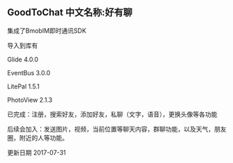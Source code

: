 ## GoodToChat 中文名称:好有聊
集成了BmobIM即时通讯SDK

导入到库有

Glide 4.0.0

EventBus 3.0.0

LitePal 1.5.1

PhotoView 2.1.3

已完成：注册，搜索好友，添加好友，私聊（文字，语音），更换头像等各功能

后续会加入：发送图片，视频，当前位置等聊天内容，群聊功能，以及天气，朋友圈，附近的人等功能。

更新日期 2017-07-31
